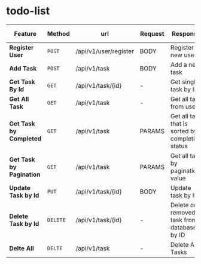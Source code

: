 # todo-list

| Feature                    | Method  |         url             | Request |                    Response                       |    Status Code              |
| -------------------------  | ------- | ----------------------- | ------- | ------------------------------------------------- | --------------------------- |  
| **Register User**          | `POST`  |   /api/v1/user/register |   BODY  |  Register new user                                | SUCCESS: 201                |
| **Add Task**               | `POST`  |   /api/v1/task          |   BODY  |  Add a new task                                   | SUCCESS: 201                |
| **Get Task By Id**         | `GET`   |   /api/v1/task/{id}     |     -   |  Get single task by ID                            | SUCCESS: 200/204,           |
| **Get All Task**           | `GET`   |   /api/v1/task          |     -   |  Get all task from user                           | SUCCESS: 200/204            |
| **Get Task by Completed**  | `GET`   |   /api/v1/task          |  PARAMS |  Get all task that is sorted by completion status | SUCCESS: 200/204            |
| **Get Task by Pagination** | `GET`   |   /api/v1/task          |  PARAMS |  Get all task by pagination value                 | SUCCESS: 200/204            |
| **Update Task by Id**      | `PUT`   |   /api/v1/task/{id}     |   BODY  |  Update task by ID                                | SUCCESS: 200                |
| **Delete Task by Id**      | `DELETE`|   /api/v1/task/{id}     |    -    |  Delete or removed task from database by ID       | SUCCESS: 200                |
| **Delte All**              | `DELTE` |   /api/v1/task          |    -    |  Delete All Tasks                                 | SUCCESS: 200                |

